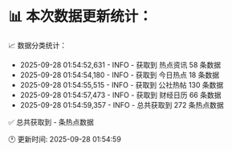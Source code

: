 📊 本次数据更新统计：
==========================

📈 数据分类统计：
- 2025-09-28 01:54:52,631 - INFO - 获取到 热点资讯 58 条数据
- 2025-09-28 01:54:54,180 - INFO - 获取到 今日热点 18 条数据
- 2025-09-28 01:54:55,515 - INFO - 获取到 公社热帖 130 条数据
- 2025-09-28 01:54:57,473 - INFO - 获取到 财经日历 66 条数据
- 2025-09-28 01:54:59,357 - INFO - 总共获取到 272 条热点数据

✅ 总共获取到 - 条热点数据

🕐 更新时间: 2025-09-28 01:54:59

